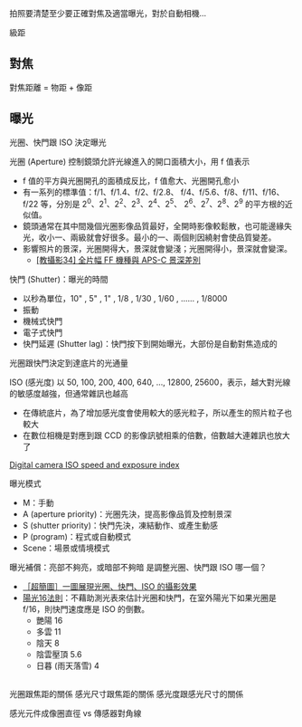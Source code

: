拍照要清楚至少要正確對焦及適當曝光，對於自動相機...

級距

## 對焦
對焦距離 = 物距 + 像距

## 曝光
光圈、快門跟 ISO 決定曝光

光圈 (Aperture) 控制鏡頭允許光線進入的開口面積大小，用 f 值表示
* f 值的平方與光圈開孔的面積成反比，f 值愈大、光圈開孔愈小
* 有一系列的標準值：f/1、f/1.4、f/2、f/2.8、 f/4、f/5.6、f/8、f/11、f/16、f/22 等，分別是 2<sup>0</sup>、2<sup>1</sup>、2<sup>2</sup>、2<sup>3</sup>、2<sup>4</sup>、2<sup>5</sup>、 2<sup>6</sup>、2<sup>7</sup>、2<sup>8</sup>、2<sup>9</sup> 的平方根的近似值。
* 鏡頭通常在其中間幾個光圈影像品質最好，全開時影像較鬆散，也可能邊緣失光，收小一、兩級就會好很多。最小的一、兩個則因繞射會使品質變差。
* 影響照片的景深，光圈開得大，景深就會變淺；光圈開得小，景深就會變深。
	* [[教攝影34] 全片幅 FF 機種與 APS-C 景深差別](https://hojenjen.com/教攝影34-全片幅-ff-機種與-aps-c-景深差別/)

快門 (Shutter)：曝光的時間
* 以秒為單位，10" , 5" , 1" , 1/8 , 1/30 , 1/60 , ...... , 1/8000
* 振動
* 機械式快門
* 電子式快門
* 快門延遲 (Shutter lag)：快門按下到開始曝光，大部份是自動對焦造成的

光圈跟快門決定到達底片的光通量

ISO (感光度) 以 50, 100, 200, 400, 640, ..., 12800, 25600，表示，越大對光線的敏感度越強，但通常雜訊也越高
* 在傳統底片，為了增加感光度會使用較大的感光粒子，所以產生的照片粒子也較大
* 在數位相機是對應到跟 CCD 的影像訊號相乘的倍數，倍數越大連雜訊也放大了

[Digital camera ISO speed and exposure index](https://en.wikipedia.org/wiki/Film_speed#Digital_camera_ISO_speed_and_exposure_index)

曝光模式
* M：手動
* A (aperture priority)：光圈先決，提高影像品質及控制景深
* S (shutter priority)：快門先決，凍結動作、或產生動感
* P (program)：程式或自動模式
* Scene：場景或情境模式

曝光補償：亮部不夠亮，或暗部不夠暗
是調整光圈、快門跟 ISO 哪一個？

* [［超簡圖］一圖展現光圈、快門、ISO 的攝影效果](http://photoblog.hk/wordpress/114961)
* [陽光16法則](https://zh.wikipedia.org/wiki/陽光16法則)：不藉助測光表來估計光圈和快門，在室外陽光下如果光圈是 f/16，則快門速度應是 ISO 的倒數。
	* 艷陽 16
	* 多雲 11
	* 陰天 8
	* 陰雲壓頂 5.6
	* 日暮 (雨天落雪) 4

##
光圈跟焦距的關係
感光尺寸跟焦距的關係
感光度跟感光尺寸的關係

感光元件成像圈直徑 vs 傳感器對角線
